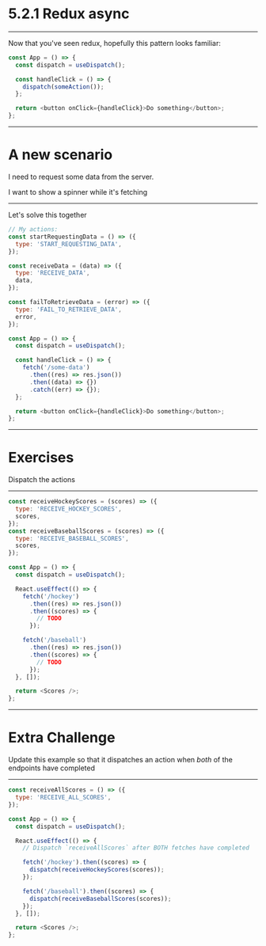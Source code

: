 # 5.2.1 Redux async

---

Now that you've seen redux, hopefully this pattern looks familiar:

```js
const App = () => {
  const dispatch = useDispatch();

  const handleClick = () => {
    dispatch(someAction());
  };

  return <button onClick={handleClick}>Do something</button>;
};
```

---

# A new scenario

I need to request some data from the server.

I want to show a spinner while it's fetching

---

Let's solve this together

```js
// My actions:
const startRequestingData = () => ({
  type: 'START_REQUESTING_DATA',
});

const receiveData = (data) => ({
  type: 'RECEIVE_DATA',
  data,
});

const failToRetrieveData = (error) => ({
  type: 'FAIL_TO_RETRIEVE_DATA',
  error,
});

const App = () => {
  const dispatch = useDispatch();

  const handleClick = () => {
    fetch('/some-data')
      .then((res) => res.json())
      .then((data) => {})
      .catch((err) => {});
  };

  return <button onClick={handleClick}>Do something</button>;
};
```

---

# Exercises

Dispatch the actions

---

```js
const receiveHockeyScores = (scores) => ({
  type: 'RECEIVE_HOCKEY_SCORES',
  scores,
});
const receiveBaseballScores = (scores) => ({
  type: 'RECEIVE_BASEBALL_SCORES',
  scores,
});

const App = () => {
  const dispatch = useDispatch();

  React.useEffect(() => {
    fetch('/hockey')
      .then((res) => res.json())
      .then((scores) => {
        // TODO
      });

    fetch('/baseball')
      .then((res) => res.json())
      .then((scores) => {
        // TODO
      });
  }, []);

  return <Scores />;
};
```

---

# Extra Challenge

Update this example so that it dispatches an action when _both_ of the endpoints have completed

---

```js
const receiveAllScores = () => ({
  type: 'RECEIVE_ALL_SCORES',
});

const App = () => {
  const dispatch = useDispatch();

  React.useEffect(() => {
    // Dispatch `receiveAllScores` after BOTH fetches have completed

    fetch('/hockey').then((scores) => {
      dispatch(receiveHockeyScores(scores));
    });

    fetch('/baseball').then((scores) => {
      dispatch(receiveBaseballScores(scores));
    });
  }, []);

  return <Scores />;
};
```
